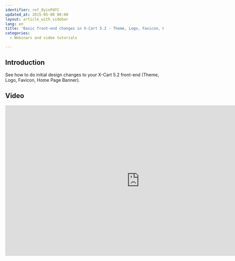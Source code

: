 ```yaml
---
identifier: ref_8yinPdfC
updated_at: 2015-05-08 00:00
layout: article_with_sidebar
lang: en
title: 'Basic front-end changes in X-Cart 5.2 - Theme, Logo, Favicon, Home Page Banner'
categories:
  - Webinars and video tutorials

---
```



## Introduction

See how to do initial design changes to your X-Cart 5.2 front-end (Theme, Logo, Favicon, Home Page Banner).

## Video

<iframe class="youtube-player" type="text/html" style="width: 853px; height: 480px" src="https://www.youtube.com/embed/vMopVgFLDxQ" frameborder="0"></iframe>